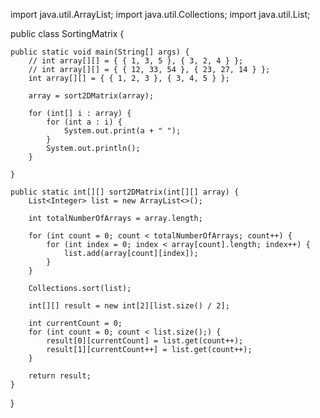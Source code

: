 import java.util.ArrayList;
import java.util.Collections;
import java.util.List;
 
public class SortingMatrix {
 
    public static void main(String[] args) {
        // int array[][] = { { 1, 3, 5 }, { 3, 2, 4 } };
        // int array[][] = { { 12, 33, 54 }, { 23, 27, 14 } };
        int array[][] = { { 1, 2, 3 }, { 3, 4, 5 } };
 
        array = sort2DMatrix(array);
 
        for (int[] i : array) {
            for (int a : i) {
                System.out.print(a + " ");
            }
            System.out.println();
        }
 
    }
 
    public static int[][] sort2DMatrix(int[][] array) {
        List<Integer> list = new ArrayList<>();
 
        int totalNumberOfArrays = array.length;
 
        for (int count = 0; count < totalNumberOfArrays; count++) {
            for (int index = 0; index < array[count].length; index++) {
                list.add(array[count][index]);
            }
        }
 
        Collections.sort(list);
 
        int[][] result = new int[2][list.size() / 2];
 
        int currentCount = 0;
        for (int count = 0; count < list.size();) {
            result[0][currentCount] = list.get(count++);
            result[1][currentCount++] = list.get(count++);
        }
 
        return result;
    }
 
} 
